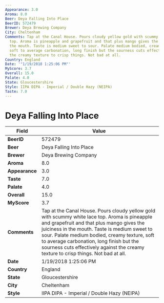 ```yaml
---
Appearance: 3.0
Aroma: 8.0
Beer: Deya Falling Into Place
BeerID: 572479
Brewer: Deya Brewing Company
City: Cheltenham
Comments: Tap at the Canal House. Pours cloudy yellow gold with scummy white lace
  top. Aroma is pineapple and grapefruit and that plus mango gives the juiciness in
  the mouth. Taste is medium sweet to sour. Palate medium bodied, creamy texture,
  soft to average carbonation, long finish but the sourness cuts effectively against
  the creamy texture to crisp things. Not bad at all.
Country: England
Date: '"1/19/2018 1:25:06 PM"'
MyScore: 3.7
Overall: 15.0
Palate: 4.0
State: Gloucestershire
Style: IIPA DIPA - Imperial / Double Hazy (NEIPA)
Taste: 7.0
---
```


# Deya Falling Into Place

| Field         | Value |
|---------------|-------|
| **BeerID** | 572479 |
| **Beer** | Deya Falling Into Place |
| **Brewer** | Deya Brewing Company |
| **Aroma** | 8.0 |
| **Appearance** | 3.0 |
| **Taste** | 7.0 |
| **Palate** | 4.0 |
| **Overall** | 15.0 |
| **MyScore** | 3.7 |
| **Comments** | Tap at the Canal House. Pours cloudy yellow gold with scummy white lace top. Aroma is pineapple and grapefruit and that plus mango gives the juiciness in the mouth. Taste is medium sweet to sour. Palate medium bodied, creamy texture, soft to average carbonation, long finish but the sourness cuts effectively against the creamy texture to crisp things. Not bad at all. |
| **Date** | 1/19/2018 1:25:06 PM |
| **Country** | England |
| **State** | Gloucestershire |
| **City** | Cheltenham |
| **Style** | IIPA DIPA - Imperial / Double Hazy (NEIPA) |

